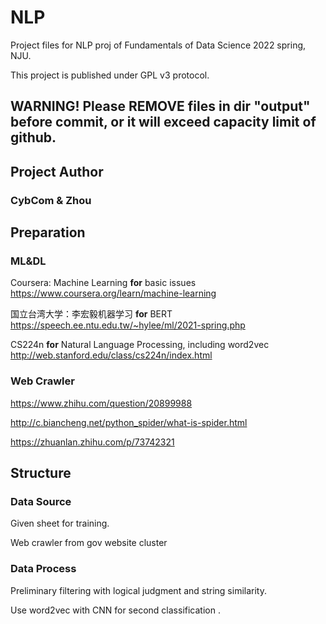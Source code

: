 # NLP

Project files for NLP proj of Fundamentals of Data Science 2022 spring, NJU.

This project is published under GPL v3 protocol.

## WARNING! Please REMOVE files in dir "output" before commit, or it will exceed capacity limit of github.

## Project Author

### CybCom & Zhou

## Preparation

### ML&DL

Coursera: Machine Learning **for** basic issues https://www.coursera.org/learn/machine-learning 

国立台湾大学：李宏毅机器学习 **for** BERT https://speech.ee.ntu.edu.tw/~hylee/ml/2021-spring.php

CS224n **for** Natural Language Processing, including word2vec http://web.stanford.edu/class/cs224n/index.html

### Web Crawler

https://www.zhihu.com/question/20899988

http://c.biancheng.net/python_spider/what-is-spider.html

https://zhuanlan.zhihu.com/p/73742321


## Structure

### Data Source

Given sheet for training.

Web crawler from gov website cluster

### Data Process

Preliminary filtering with logical judgment and string similarity.

Use word2vec with CNN for second classification .

